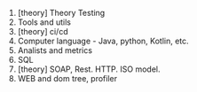 1. [theory] Theory Testing
2. Tools and utils
3. [theory] ci/cd
4. Computer language - Java, python, Kotlin, etc.
5. Analists and metrics
6. SQL
7. [theory] SOAP, Rest. HTTP. ISO model.
8. WEB and dom tree, profiler
   

